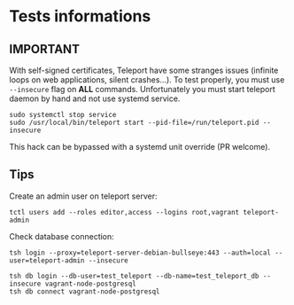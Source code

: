 Tests informations
==================

IMPORTANT
---------

With self-signed certificates, Teleport have some stranges issues (infinite loops on web applications, silent crashes...). To test properly, you must use `--insecure` flag on **ALL** commands. Unfortunately you must start teleport daemon by hand and not use systemd service.

```
sudo systemctl stop service
sudo /usr/local/bin/teleport start --pid-file=/run/teleport.pid --insecure
```

This hack can be bypassed with a systemd unit override (PR welcome).

Tips
----

Create an admin user on teleport server:

```
tctl users add --roles editor,access --logins root,vagrant teleport-admin
```

Check database connection:
```
tsh login --proxy=teleport-server-debian-bullseye:443 --auth=local --user=teleport-admin --insecure

tsh db login --db-user=test_teleport --db-name=test_teleport_db --insecure vagrant-node-postgresql
tsh db connect vagrant-node-postgresql
```
